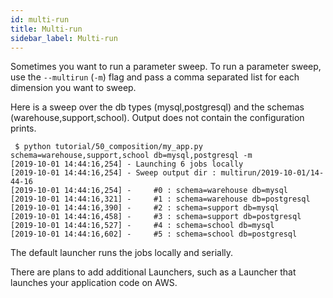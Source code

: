 ```yaml
---
id: multi-run
title: Multi-run
sidebar_label: Multi-run
---
```


Sometimes you want to run a parameter sweep.
To run a parameter sweep, use the `--multirun` (`-m`) flag and pass a comma separated list for each 
 dimension you want to sweep.
 
Here is a sweep over the db types (mysql,postgresql) and the schemas (warehouse,support,school).
Output does not contain the configuration prints.

```text
 $ python tutorial/50_composition/my_app.py schema=warehouse,support,school db=mysql,postgresql -m
[2019-10-01 14:44:16,254] - Launching 6 jobs locally
[2019-10-01 14:44:16,254] - Sweep output dir : multirun/2019-10-01/14-44-16
[2019-10-01 14:44:16,254] -     #0 : schema=warehouse db=mysql
[2019-10-01 14:44:16,321] -     #1 : schema=warehouse db=postgresql
[2019-10-01 14:44:16,390] -     #2 : schema=support db=mysql
[2019-10-01 14:44:16,458] -     #3 : schema=support db=postgresql
[2019-10-01 14:44:16,527] -     #4 : schema=school db=mysql
[2019-10-01 14:44:16,602] -     #5 : schema=school db=postgresql
```

The default launcher runs the jobs locally and serially.

There are plans to add additional Launchers, such as a Launcher that launches your application code on AWS.
